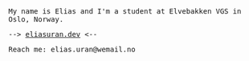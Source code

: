 <samp>
  
  <p>My name is Elias and I'm a student at Elvebakken VGS in Oslo, Norway.</p>
  <p>--> <a href="https://www.eliasuran.dev">eliasuran.dev</a> <--</p> 
  <p>Reach me: elias.uran@wemail.no</p>
  
</samp>

